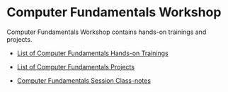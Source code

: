 # Computer Fundamentals Workshop

Computer Fundamentals Workshop contains hands-on trainings and projects.

- [List of Computer Fundamentals  Hands-on Trainings](./hands-on/README.md)

- [List of Computer Fundamentals  Projects](./projects/README.md)

- [Computer Fundamentals Session Class-notes](./class-notes/README.md)